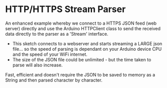 # HTTP/HTTPS Stream Parser

An enhanced example whereby we connect to a HTTPS JSON feed (web server) directly and use the Arduino HTTPClient class to send the received data directly to the parser as a 'Stream' interface.

* This sketch connects to a webserver and starts streaming a LARGE json file... so the speed of parsing is dependant on your Arduino device CPU and the speed of your WiFi internet.
* The size of the JSON file could be unlimited - but the time taken to parse will also increase.
 
Fast, efficient and doesn't require the JSON to be saved to memory as a String and then parsed character by character.
